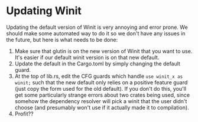 # Updating Winit

Updating the default version of Winit is very annoying and error prone. We should make some automated way to do it so we don't have any issues in the future, but here is what needs to be done:

1. Make sure that glutin is on the new version of Winit that you want to use. It's easier if our default winit version is on that new default.
2. Update the default in the Cargo.toml by simply changing the default guard.
3. At the top of lib.rs, edit the CFG guards which handle `use winit_x as winit;` such that the new default only relies on a positive feature guard (just copy the form used for the old default). If you don't do this, you'll get some particularly strange errors about two crates being used, since somehow the dependency resolver will pick a winit that the user didn't choose (and presumably won't use if it actually made it to compilation).
4. Profit??
